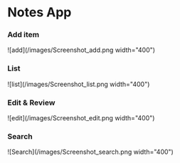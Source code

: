 # Notes App
### Add item
![add](/images/Screenshot_add.png width="400")
### List
![list](/images/Screenshot_list.png width="400")
### Edit & Review
![edit](/images/Screenshot_edit.png width="400")
### Search
![Search](/images/Screenshot_search.png width="400")